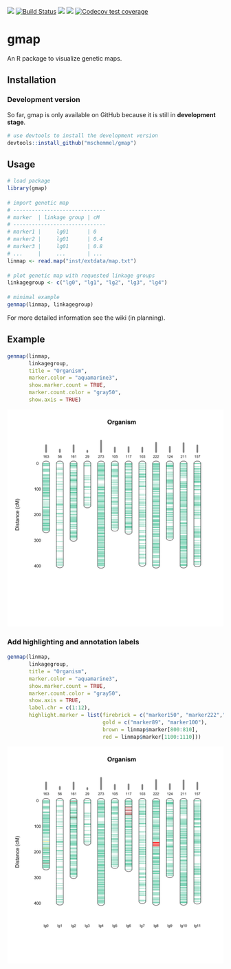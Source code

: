 [![](https://img.shields.io/badge/lifecycle-maturing-blue.svg)](https://www.tidyverse.org/lifecycle/#maturing)
[![Build Status](https://travis-ci.org/mschemmel/gmap.svg?branch=master)](https://travis-ci.org/mschemmel/gmap)
[![](https://img.shields.io/github/languages/code-size/mschemmel/gmap.svg)](https://github.com/mschemmel/gmap)
[![](https://img.shields.io/github/last-commit/mschemmel/gmap.svg)](https://github.com/mschemmel/gmap/commits/master)
[![Codecov test coverage](https://codecov.io/gh/mschemmel/gmap/branch/master/graph/badge.svg)](https://codecov.io/gh/mschemmel/gmap?branch=master)

# gmap
An R package to visualize genetic maps.


## Installation
### Development version
So far, gmap is only available on GitHub because it is still in __development stage__.

```r
# use devtools to install the development version
devtools::install_github("mschemmel/gmap")
```

## Usage
```r
# load package
library(gmap)

# import genetic map
# ------------------------------
# marker  | linkage group | cM
# ------------------------------
# marker1 |     lg01      | 0
# marker2 |     lg01      | 0.4
# marker3 |     lg01      | 0.8
# ...     |     ...       | ...
linmap <- read.map("inst/extdata/map.txt")

# plot genetic map with requested linkage groups
linkagegroup <- c("lg0", "lg1", "lg2", "lg3", "lg4") 

# minimal example
genmap(linmap, linkagegroup)
```

For more detailed information see the wiki (in planning).

## Example
```r
genmap(linmap,
       linkagegroup, 
       title = "Organism", 
       marker.color = "aquamarine3",
       show.marker.count = TRUE,
       marker.count.color = "gray50",
       show.axis = TRUE)
```
<p align="center">
<img src="/inst/extdata/example.svg" width:"50%">
</p>

### Add highlighting and annotation labels
```r
genmap(linmap,
       linkagegroup, 
       title = "Organism", 
       marker.color = "aquamarine3",
       show.marker.count = TRUE,
       marker.count.color = "gray50",
       show.axis = TRUE,
       label.chr = c(1:12),
       highlight.marker = list(firebrick = c("marker150", "marker222","marker250", "marker251"),
                               gold = c("marker89", "marker100"),
                               brown = linmap$marker[800:810],
                               red = linmap$marker[1100:1110]))
```
<p align="center">
<img src="/inst/extdata/example2.svg" width:"50%">
</p>

